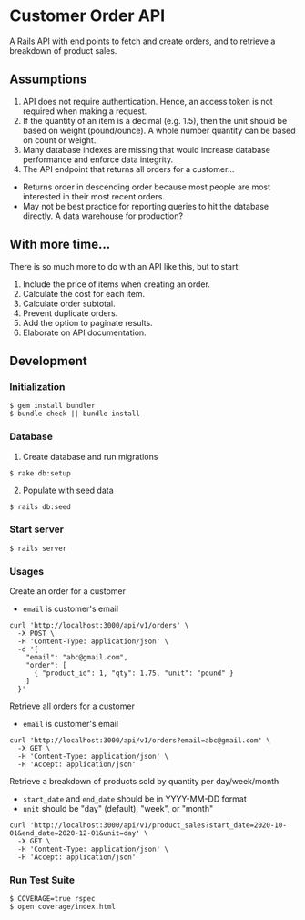 # Customer Order API

A Rails API with end points to fetch and create orders, and to retrieve a breakdown of product sales.

## Assumptions
1. API does not require authentication. Hence, an access token is not required when making a request.
2. If the quantity of an item is a decimal (e.g. 1.5), then the unit should be based on weight (pound/ounce).
A whole number quantity can be based on count or weight.
3. Many database indexes are missing that would increase database performance and enforce data integrity.
4. The API endpoint that returns all orders for a customer...
  - Returns order in descending order because
  most people are most interested in their most recent orders.
  - May not be best practice for reporting queries to hit the database directly. A data warehouse for production?

## With more time...
There is so much more to do with an API like this, but to start:
1. Include the price of items when creating an order.
2. Calculate the cost for each item.
3. Calculate order subtotal.
4. Prevent duplicate orders.
5. Add the option to paginate results.
6. Elaborate on API documentation.

## Development

### Initialization
```shell
$ gem install bundler
$ bundle check || bundle install
```

### Database

1. Create database and run migrations
```shell
$ rake db:setup
```

2. Populate with seed data
```shell
$ rails db:seed
```

### Start server
```shell
$ rails server
```

### Usages

Create an order for a customer
- `email` is customer's email
```shell
curl 'http://localhost:3000/api/v1/orders' \
  -X POST \
  -H 'Content-Type: application/json' \
  -d '{
    "email": "abc@gmail.com",
    "order": [
      { "product_id": 1, "qty": 1.75, "unit": "pound" }
    ]
  }'
```

Retrieve all orders for a customer
- `email` is customer's email
```shell
curl 'http://localhost:3000/api/v1/orders?email=abc@gmail.com' \
  -X GET \
  -H 'Content-Type: application/json' \
  -H 'Accept: application/json'
```

Retrieve a breakdown of products sold by quantity per day/week/month
- `start_date` and `end_date` should be in YYYY-MM-DD format
- `unit` should be "day" (default), "week", or "month"
```shell
curl 'http://localhost:3000/api/v1/product_sales?start_date=2020-10-01&end_date=2020-12-01&unit=day' \
  -X GET \
  -H 'Content-Type: application/json' \
  -H 'Accept: application/json'
```

### Run Test Suite
```shell
$ COVERAGE=true rspec
$ open coverage/index.html
```
